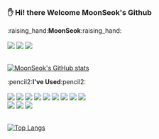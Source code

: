 
### :hand: Hi! there Welcome MoonSeok's Github

<div align=left>
:raising_hand:<b>MoonSeok</b>:raising_hand:
</div><br>
<div align=left>
<a href="[https://hits.seeyoufarm.com"><img src="https://hits.seeyoufarm.com/api/count/incr/badge.svg?url=https%3A%2F%2Fgithub.com%2Fjangmoonseok&count_bg=%23899DCD&title_bg=%23555555&icon=github.svg&icon_color=%23E7E7E7&title=Github&edge_flat=false](https://third-pegasus-acd.notion.site/MoonSeok-s-Portfolio-c040dd3d53484683ba2c3a6eb50f4c51)"/></a>
<a href="https://third-pegasus-acd.notion.site/command-b2edb00a103f4f099d400a42f59325be"><img src="https://img.shields.io/badge/-Notion-0d1117?style=flat-square&logo=Notion&logoColor=white"/></a>
<a href="mailto:jmh4228@gmail.com"><img src="https://img.shields.io/badge/-Gmail-f38616?style=flat-square&logo=Gmail&logoColor=white"/></a>
</div>
</br>

[![MoonSeok's GitHub stats](https://github-readme-stats.vercel.app/api?username=jangmoonseok)](https://github.com/jangmoonseok/github-readme-stats)


<div align=left>  
:pencil2:<b>I've Used</b>:pencil2:
</div><br>
<div align=left>
<img src="https://img.shields.io/badge/-Node.js-339933?style=flat-square&logo=Node.js&logoColor=white"/>
<img src="https://img.shields.io/badge/-JavaScript-F7DF1E?style=flat-square&logo=JavaScript&logoColor=white"/>
<img src="https://img.shields.io/badge/-React-61DAFB?style=flat-square&logo=React&logoColor=white"/>
<img src="https://img.shields.io/badge/-Spring-6DB33F?style=flat-square&logo=Spring&logoColor=white"/>
<img src="https://img.shields.io/badge/-TomCat-F8DC75?style=flat-square&logo=Apache Tomcat&logoColor=black"/>
<img src="https://img.shields.io/badge/-Java-007396?style=flat-square&logo=Java&logoColor=white"/>
<img src="https://img.shields.io/badge/-HTML-E34F26?style=flat-square&logo=HTML5&logoColor=white"/>
<img src="https://img.shields.io/badge/-CSS-31572B6?style=flat-square&logo=CSS3&logoColor=white"/>
<img src="https://img.shields.io/badge/-BootStrap-7952B3?style=flat-square&logo=Bootstrap&logoColor=white"/>
</div>
<div align=left>
<img src="https://img.shields.io/badge/-MySQL-4479A1?style=flat-square&logo=MySQL&logoColor=white"/>
<img src="https://img.shields.io/badge/-MariaDB-003545?style=flat-square&logo=MariaDB&logoColor=white"/>
<img src="https://img.shields.io/badge/-Oracle-F80000?style=flat-square&logo=Oracle&logoColor=white"/>
</div>
<br>

[![Top Langs](https://github-readme-stats.vercel.app/api/top-langs/?username=jangmoonseok&hide=SCSS)](https://github.com/jangmoonseok/github-readme-stats)



